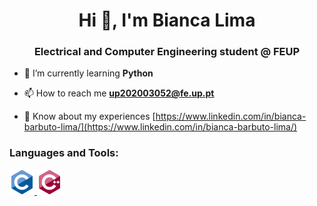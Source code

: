 <h1 align="center">Hi 👋, I'm Bianca Lima</h1>
<h3 align="center">Electrical and Computer Engineering student @ FEUP</h3>

- 🌱 I’m currently learning **Python**

- 📫 How to reach me **up202003052@fe.up.pt**

- 📄 Know about my experiences [https://www.linkedin.com/in/bianca-barbuto-lima/](https://www.linkedin.com/in/bianca-barbuto-lima/)

<p align="left">
</p>

<h3 align="left">Languages and Tools:</h3>
<p align="left"> <a href="https://www.cprogramming.com/" target="_blank" rel="noreferrer"> <img src="https://raw.githubusercontent.com/devicons/devicon/master/icons/c/c-original.svg" alt="c" width="40" height="40"/> </a> <a href="https://www.w3schools.com/cpp/" target="_blank" rel="noreferrer"> <img src="https://raw.githubusercontent.com/devicons/devicon/master/icons/cplusplus/cplusplus-original.svg" alt="cplusplus" width="40" height="40"/> </a> </p>


<!---
- 👋 Hi, I’m @biancablima
- 👀 I’m interested in ...
- 🌱 I’m currently learning ...
- 💞️ I’m looking to collaborate on ...
- 📫 How to reach me ...

biancablima/biancablima is a ✨ special ✨ repository because its `README.md` (this file) appears on your GitHub profile.
You can click the Preview link to take a look at your changes.
--->
